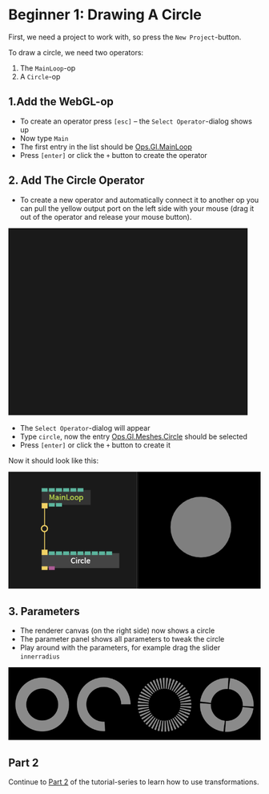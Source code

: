 
# Beginner 1: Drawing A Circle

First, we need a project to work with, so press the `New Project`-button.

To draw a circle, we need two operators:  

1. The `MainLoop`-op
2. A `Circle`-op

## 1.Add the WebGL-op

- To create an operator press `[esc]` – the `Select Operator`-dialog shows up
- Now type `Main`
- The first entry in the list should be [Ops.Gl.MainLoop](https://cables.gl/op/Ops.Gl.MainLoop)
- Press `[enter]` or click the `+` button to create the operator

## 2. Add The Circle Operator

- To create a new operator and automatically connect it to another op you can pull the yellow output port on the left side with your mouse (drag it out of the operator and release your mouse button).

![](img/create_main_loop_circle.gif)

- The `Select Operator`-dialog will appear
- Type `circle`, now the entry [Ops.Gl.Meshes.Circle](https://cables.gl/op/Ops.Gl.Meshes.Circle) should be selected
- Press `[enter]` or click the `+` button to create it

Now it should look like this:  

![](img/beginner1result.png)

## 3. Parameters

- The renderer canvas (on the right side) now shows a circle
- The parameter panel shows all parameters to tweak the circle
- Play around with the parameters, for example drag the slider `innerradius`

![](img/beginner1circle.png)

## Part 2

Continue to [Part 2](../beginner2_transformations/beginner2_transformations.md) of the tutorial-series to learn how to use transformations.
